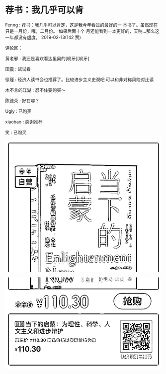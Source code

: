 # 荐书：我几乎可以肯

Fenng : 荐书：我几乎可以肯定，这是我今年看过的最好的一 本书了。虽然现在只是一月份，哦，二月份。 如果后面十个 月还能看到一本更好的，天呐…那么这一年都没有虚度。 2019-02-13(142 赞)

评论区：

黄老邪 : 我还是喜欢看达里奥的[呲牙][呲牙]

田震 : 试试看

徐瑾 : 经济人读书会也推荐了。比较进步主义史观吧 可以和非对称风险对比读

木不言的江湖 : 忍不住要购买～

陈德荣 : 好在哪？

Ugly : 已购买

xiaobao : 感谢推荐

笑 : 已购买

![image](img/Image_013.png)

![image](img/Image_014.png)